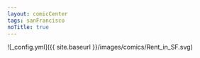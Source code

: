 ```yaml
---
layout: comicCenter
tags: sanFrancisco
noTitle: true
---
```


![_config.yml]({{ site.baseurl }}/images/comics/Rent_in_SF.svg)
